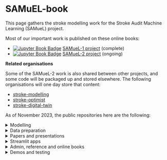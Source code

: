 # SAMuEL-book

This page gathers the stroke modelling work for the Stroke Audit Machine Learning (SAMueL) project.

Most of our important work is published on these online books:

+ [![Jupyter Book Badge][jupyterbooks-img]][samuel1-book-link] [SAMueL-1 project][samuel1-book-link] (complete)
+ [![Jupyter Book Badge][jupyterbooks-img]][samuel2-book-link] [SAMueL-2 project][samuel2-book-link] (ongoing)

__Related organisations__

Some of the SAMueL-2 work is also shared between other projects, and some code will be packaged up and stored elsewhere. The following organisations will one day store that content:
+ [stroke-modelling](https://github.com/stroke-modelling)
+ [stroke-optimist](https://github.com/stroke-optimist)
+ [stroke-digital-twin](https://github.com/stroke-digital-twin)

As of November 2023, the public repositories here are the following:

<details>
<summary>Modelling</summary>

| Repository | Description | Tags |
| --- | --- | --- |
| samuel_2_production | Core code for SAMueL-2 | `💻 Modelling` |
| ssnap_production_code | Code for running of SAMueL analysis by SSNAP | `💻 Modelling` |
| stroke_outcome_xgb_shap | XGB model, with SHAP, for stroke outcome | `💻 Modelling` |
| skeleton-pathway-model | Skeleton SimPy stroke pathway model from onset to thrombolysis and thrombectomy | `💻 Modelling` |
| stroke_outcome | Outcome modelling | `💻 Modelling` |
| samuel_causal | Causal analysis and diagrams for the SAMueL project | `💻 Modelling` |
| synthetic_data | Create synthetic data from SAMueL data | `💻 Modelling` |
| model_comparison | A comparison of different model types using SAMueL-1 data  | `💻 Modelling` |

</details>

<details>
<summary>Data preparation</summary>

| Repository | Description | Tags |
| --- | --- | --- |
| stroke_unit_demographics | Collating demographic data for emergency stroke unit catchment areas | `🧮 Data prep.` |
| samuel_2_data_prep | SAMUeL_2 data preparation | `🧮 Data prep.` |

</details>

<details>
<summary>Papers and presentations</summary>

| Repository | Description | Tags |
| --- | --- | --- |
| overleaf_stroke_outcome_1 | Open paper on stroke outcome modelling | `🍃 Overleaf` `📜 Paper` | 
| overleaf_samuel_shap_presentation | SHAP presentation | `🍃 Overleaf` `🖼️ Slides` |
| overleaf_shap_paper_2 | SHAP paper focusing on interactions | `🍃 Overleaf` `📜 Paper` | 
| overleaf_shap_paper_1_for_esj | Overleaf_SHAP_paper_1_for_ESJ | `🍃 Overleaf` `📜 Paper` | 
| overleaf_shap_paper_1_short | Overleaf SAMueL SHAP Paper 2 | `🍃 Overleaf` `📜 Paper` | 
| overleaf_samuel_1_contentious_patients | Paper | `🍃 Overleaf` `📜 Paper` | 
| overleaf_shap_pci_jan_2023 | Patient and carers meeting Jan 2023 | `🍃 Overleaf` `🖼️ Slides` |
| overleaf_shap_paper_1_long | Shap paper 1 - long - preprint | `🍃 Overleaf` `📜 Paper` | 
| overleaf_stakeholder_cambridge_icb_dec_2022 | Presentation to the Cambridge and Peterborough Integrated Care Board (Health Inequalities) | `🍃 Overleaf` `🖼️ Slides` |
| overleaf_advisory_group_nov_2022 | SAMueL Advisory Group November 2022 | `🍃 Overleaf` `🖼️ Slides` |
| overleaf_samuel_overview | Overleaf beamer slides for an overview of SAMueL, originally made for an HSMA talk in November 2022. | `🍃 Overleaf` `🖼️ Slides` |
| overleaf_coproduction_workshop_1 | Coproduction workshop slides | `🍃 Overleaf` `🖼️ Slides` |
| overleaf_samuel_pci_oct_2022 | pci slides | `🍃 Overleaf` `🖼️ Slides` |
| samuel_shap_paper_2 | Continuing exploratory work with Shap using SAMueL-1 data | `📜 Paper` | 
| samuel_shap_paper_1 | Exploratory work with Shap using SAMueL-1 data | `📜 Paper` | 

</details>

<details>
<summary>Streamlit apps</summary>

| Repository | Description | Tags |
| --- | --- | --- |
| streamlit_combo_stroke | Combined the existing stroke streamlit apps into one multipage app | `🎮 Streamlit app` |
| streamlit_pathway_improvement | Streamlit app for pathway improvement data |  `🎮 Streamlit app` |
| streamlit_stroke_treatment_ml | Streamlit app for machine learning model to predict treatment given to emergency stroke patients |  `🎮 Streamlit app` |
| streamlit_descriptive_stats | Streamlit app for descriptive statistics for each stroke team in the SAMuEL project |  `🎮 Streamlit app` |
| streamlit_map_lsoa_outcomes | Test app for maps in streamlit | `🎮 Streamlit app` |
| stroke_outcome_app | Streamlit app for stroke outcome modelling | `🎮 Streamlit app` |

</details>

<details>
<summary>Admin, reference and online books</summary>

| Repository | Description | Tags |
| --- | --- | --- |
| samuel-2-reference | A repository of general reference documents for the SAMueL-2 project | `📎 Admin` |
| samuel-1 | (blank)  | `🕮 Online book` |
| samuel-2 | Jupyter book for SAMueL-2 project | `🕮 Online book` |
| .github | For this organisation's README etc. | `📎 Admin` |

</details>

<details>
<summary>Demos and testing</summary>

| Repository | Description | Tags |
| --- | --- | --- |
| causal_inference_basics | Basics of causal inference | `🧪 Test` |
| smote-variation | Variation of SMOTE | `🧪 Test` |
| import_from_relative_path | Demo to show how to import a module from a package in a different directory | `🧪 Test` |

</details>

[jupyterbooks-img]: https://jupyterbook.org/badge.svg
[samuel1-book-link]: https://samuel-book.github.io/samuel-1/introduction/intro.html
[samuel2-book-link]: https://samuel-book.github.io/samuel-2/introduction/intro.html